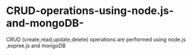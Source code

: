 # CRUD-operations-using-node.js-and-mongoDB-
CRUD (create,read,update,delete) operations are performed using node.js ,expree.js and mongoDB
